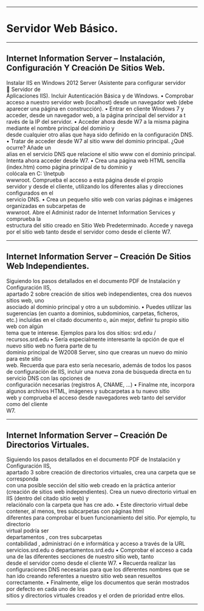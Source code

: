 ___

# **Servidor Web Básico.**
___

## **Internet Information Server – Instalación, Configuración Y Creación De Sitios Web.**

Instalar  IIS  en  Windows  2012  Server  (Asistente  para  configurar  servidor  

  Servidor  de  
Aplicaciones IIS). Incluir Autenticación Básica y de Windows.
•
Comprobar  acceso  a  nuestro  servidor  web  (localhost)  desde  un  navegador  web  (debe  
aparecer una página en construcción).
•
Entrar en cliente Windows 7 y acceder, desde un navegador web,  a la página principal del
servidor a t
ravés de la IP del servidor.
•
Acceder  ahora  desde  W7  a  la  misma  página  mediante  el  nombre  principal  del  dominio  y  
desde cualquier otro alias que haya sido definido en la configuración DNS.
•
Tratar  de  acceder  desde  W7  al  sitio  www  del  dominio  principal.  ¿Qué  ocurre?  Añade  un  
alias en el servicio DNS que relacione el sitio www con el dominio principal. Intenta ahora
acceder desde W7.
•
Crea  una  página  web  HTML  sencilla  (index.htm)  como  página  principal  de  tu  dominio  y  
colócala  en  C:
\Inetpub\
wwwroot.  Comprueba  el  acceso  a  esta  página  desde  el  propio  
servidor  y  desde  el  cliente,  utilizando  los  diferentes  alias  y  direcciones  configurados  en  el  
servicio DNS.
•
Crea  un  pequeño  sitio  web  con  varias  páginas  e  imágenes  organizadas  en  subcarpetas  de  
wwwroot.   Abre   el   Administ
rador   de   Internet   Information   Services   y   comprueba   la   
estructura del sitio creado en Sitio Web Predeterminado. Accede y navega por el sitio web
tanto desde el servidor como desde el cliente W7.

---

## **Internet Information Server – Creación De Sitios Web Independientes.**

Siguiendo  los  pasos  detallados  en  el  documento  PDF  de  Instalación  y  Configuración  IIS,  
apartado  2  sobre  creación  de  sitios  web  independientes,  crea  dos  nuevos  sitios  web,  uno  
asociado al dominio principal y otro a un subdominio.
•
Puedes  utilizar  las  sugerencias  (en  cuanto  a  dominios,  subdominios,  carpetas,  ficheros,  
etc.)  incluidas  en  el  citado  documento  o,  aún  mejor,  definir  tu  propio  sitio  web  con  algún  
tema que te interese. Ejemplos para los dos sitios: srd.edu / recursos.srd.edu
•
Sería  especialmente  interesante  la  opción  de  que  el  nuevo  sitio  web  no  fuera  parte  de  tu  
dominio  principal  de  W2008  Server,  sino  que  crearas  un  nuevo  do
minio  para  este  sitio  
web. Recuerda que para esto sería necesario, además de todos los pasos de configuración
de  IIS,  incluir  una  nueva  zona  de  búsqueda  directa  en  tu  servicio  DNS  con  las  opciones  de  
configuración necesarias (registros A, CNAME, ...)
•
Finalme
nte,  incorpora  algunos  archivos  HTML,  imágenes  y  subcarpetas  a  tu  nuevo  sitio  
web  y  comprueba  el  acceso  desde  navegadores  web  tanto  del  servidor  como  del  cliente  
W7.

---

## **Internet Information Server – Creación De Directorios Virtuales.**

Siguiendo  los  pasos  detallados  en  el  documento  PDF  de  Instalación  y  Configuración  IIS,  
apartado  3  sobre  creación  de  directorios  virtuales,  crea  una  carpeta  que  se  corresponda  
con una posible sección del sitio web creado en la práctica anterior (creación de sitios web
independientes).  Crea  un  nuevo  directorio  virtual  en  IIS  (dentro  del  citado  sitio  web)  y  
relaciónalo con la carpeta que has cre
ado.
•
Este   directorio   virtual   debe   contener,   al   menos,   tres   subcarpetas   con   páginas   html   
diferentes  para  comprobar  el  buen  funcionamiento  del  sitio.  Por  ejemplo,  tu  directorio  
virtual  podría  ser  
departamentos
,  con  tres  subcarpetas  
contabilidad
,
administraci
ón
  e
informática
 y acceso a través de la URL
servicios.srd.edu
 o
departamentos.srd.edu
•
Comprobar  el  acceso  a  cada  una  de  las  diferentes  secciones  de  nuestro  sitio  web,  tanto  
desde el servidor como desde el cliente W7.
•
Recuerda realizar las configuraciones
DNS necesarias para que los diferentes nombres que
se han ido creando referentes a nuestro sitio web sean resueltos correctamente.
•
Finalmente,  elige  los  documentos  que  serán  mostrados  por  defecto  en  cada  uno  de  los  
sitios y directorios virtuales creados y el orden de prioridad entre ellos.

---
